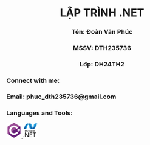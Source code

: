 <h1 align="center">LẬP TRÌNH .NET</h1>
<h3 align="center">Tên: Đoàn Văn Phúc</h3>
<h3 align="center">MSSV: DTH235736</h3>
<h3 align="center">Lớp: DH24TH2</h3>

<h3 align="left">Connect with me:</h3>
<h3 align="left">Email: phuc_dth235736@gmail.com</h3>
<p align="left">
</p>

<h3 align="left">Languages and Tools:</h3>
<p align="left"> <a href="https://www.w3schools.com/cs/" target="_blank" rel="noreferrer"> <img src="https://raw.githubusercontent.com/devicons/devicon/master/icons/csharp/csharp-original.svg" alt="csharp" width="40" height="40"/> </a> <a href="https://dotnet.microsoft.com/" target="_blank" rel="noreferrer"> <img src="https://raw.githubusercontent.com/devicons/devicon/master/icons/dot-net/dot-net-original-wordmark.svg" alt="dotnet" width="40" height="40"/> </a> </p>
